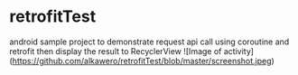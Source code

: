 # retrofitTest
android sample project to demonstrate request api call using coroutine and retrofit then display the result to RecyclerView
![Image of activity]
(https://github.com/alkawero/retrofitTest/blob/master/screenshot.jpeg)


